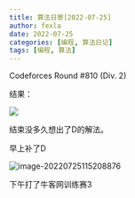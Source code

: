 ```yaml
---
title: 算法日寄[2022-07-25]
author: fexla
date: 2022-07-25
categories: [编程, 算法日记]
tags: [编程, 算法]
---
```

Codeforces Round #810 (Div. 2)

结果：

![](https://s2.loli.net/2022/07/25/ojlTKd8pqGbtQ4s.png)

结束没多久想出了D的解法。

早上补了D

![image-20220725115208876](https://s2.loli.net/2022/07/25/K2FM64RXzAbdro8.png)

下午打了牛客网训练赛3
